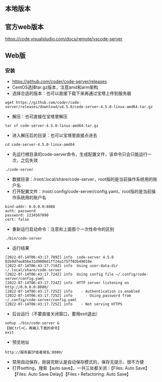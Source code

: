 ## 本地版本

## 官方web版本
<https://code.visualstudio.com/docs/remote/vscode-server>

## Web版
### 安装
- https://github.com/coder/code-server/releases
- CentOS选择tar.gz版本，注意amd和arm架构
- 选择合适的版本：也可以直接下载下来再通过宝塔上传到服务器
```
wget https://github.com/coder/code-server/releases/download/v4.5.0/code-server-4.5.0-linux-amd64.tar.gz
```
- 解压：也可直接在宝塔里解压
```
tar xf code-server-4.5.0-linux-amd64.tar.gz
```
- 进入解压后的目录：也可以宝塔里直接点进去
```
cd code-server-4.5.0-linux-amd64
```
- 先运行根目录的code-server命令，生成配置文件，该命令只会只能运行一次，之后失效
```
./code-server
```
- 数据目录：/root/.local/share/code-server，root指的是当前操作系统用的账户名
- 打开配置文件：/root/.config/code-server/config.yaml，root指的是当前操作系统用的账户名
```
bind-addr: 0.0.0.0:8080
auth: password
password: 1234567890
cert: false
```
- 重新运行启动命令：注意和上面那个一次性命令的区别
```
./bin/code-server
```
- 运行结果
```
[2022-07-14T06:43:17.709Z] info  code-server 4.5.0 02b9d7ee856e31d9008d1ff24a175ff03b49010e
[2022-07-14T06:43:17.710Z] info  Using user-data-dir ~/.local/share/code-server
[2022-07-14T06:43:17.724Z] info  Using config file ~/.config/code-server/config.yaml
[2022-07-14T06:43:17.724Z] info  HTTP server listening on http://0.0.0.0:8080/ 
[2022-07-14T06:43:17.725Z] info    - Authentication is enabled
[2022-07-14T06:43:17.725Z] info      - Using password from ~/.config/code-server/config.yaml
[2022-07-14T06:43:17.725Z] info    - Not serving HTTPS 
```
- 后台运行（不要直接关闭窗口，要用exit退出）
```
nohup ./bin/code-server &
【按Ctrl+C，再输入下面的命令】
exit
```
- 预览地址
```
http://服务器IP或者域名:8080/
```
- 禁用自动保存，刚装完默认是自动保存模式的，保存无提示，很不方便
- 打开setting，搜索【auto save】，一共三处都关闭：【Files: Auto Save】【Files: Auto Save Delay】【Files › Refactoring: Auto Save】
